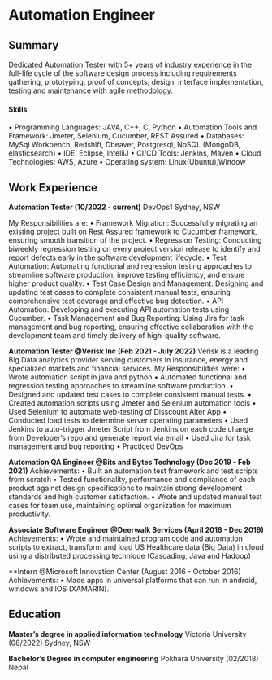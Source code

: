 # Automation Engineer

## Summary
Dedicated Automation Tester with 5+ years of industry experience in the full-life cycle of the software design 
process including requirements gathering, prototyping, proof of concepts, design, interface implementation, testing 
and maintenance with agile methodology.

#### Skills
• Programming Languages: JAVA, C++, C, Python
• Automation Tools and Framework: Jmeter, Selenium, Cucumber, REST Assured 
• Databases: MySql Workbench, Redshift, Dbeaver, 
Postgresql, NoSQL (MongoDB, elasticsearch)
• IDE: Eclipse, IntelliJ
• CI/CD Tools: Jenkins, Maven
• Cloud Technologies: AWS, Azure
• Operating system: Linux(Ubuntu),Window

## Work Experience
**Automation Tester (10/2022 - current)**
DevOps1
Sydney, NSW

My Responsibilities are:
• Framework Migration: Successfully migrating an existing project built on Rest Assured 
framework to Cucumber framework, ensuring smooth transition of the project.
• Regression Testing: Conducting biweekly regression testing on every project version 
release to identify and report defects early in the software development lifecycle.
• Test Automation: Automating functional and regression testing approaches to 
streamline software production, improve testing efficiency, and ensure higher product 
quality.
• Test Case Design and Management: Designing and updating test cases to complete 
consistent manual tests, ensuring comprehensive test coverage and effective bug 
detection.
• API Automation: Developing and executing API automation tests using Cucumber.
• Task Management and Bug Reporting: Using Jira for task management and bug 
reporting, ensuring effective collaboration with the development team and timely 
delivery of high-quality software.

**Automation Tester @Verisk Inc (Feb 2021 - July 2022)**
Verisk is a leading Big Data analytics provider serving customers in insurance, energy and specialized markets and financial services.
My Responsibilities were:
• Wrote automation script in java and python
• Automated functional and regression testing approaches to streamline software 
production.
• Designed and updated test cases to complete consistent manual tests.
• Created automation scripts using Jmeter and Selenium automation tools
• Used Selenium to automate web-testing of Disscount Alter App
• Conducted load tests to determine server operating parameters
• Used Jenkins to auto-trigger Jmeter Script from Jenkins on each code change from 
Developer’s repo and generate report via email
• Used Jira for task management and bug reporting
• Practiced DevOps

**Automation QA Engineer @Bits and Bytes Technology (Dec 2019 - Feb 2021)**
Achievements:
• Built an automation test framework and test scripts from scratch
• Tested functionality, performance and compliance of each product against design 
specifications to maintain strong development standards and high customer satisfaction.
• Wrote and updated manual test cases for team use, maintaining optimal organization for 
maximum productivity.

**Associate Software Engineer @Deerwalk Services (April 2018 - Dec 2019)**
Achievements:
• Wrote and maintained program code and automation scripts to extract, transform and 
load US Healthcare data (Big Data) in cloud using a distributed processing technique
(Cascading, Java and Hadoop)

**Intern @Microsoft Innovation Center (August 2016 - October 2016)
Achievements:
• Made apps in universal platforms that can run in android, windows and IOS (XAMARIN).

## Education
**Master’s degree in applied information technology**
Victoria University (08/2022)
Sydney, NSW

**Bachelor’s Degree in computer engineering**
Pokhara University (02/2018)
Nepal

